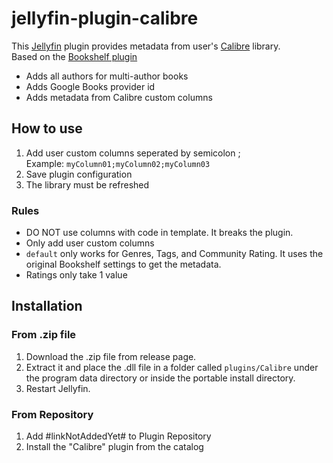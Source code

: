 # jellyfin-plugin-calibre
 This [Jellyfin](https://jellyfin.org/) plugin provides metadata from user's [Calibre](https://calibre-ebook.com/) library.
 <br>
 Based on the [Bookshelf plugin](https://github.com/jellyfin/jellyfin-plugin-bookshelf)
 <br>
 * Adds all authors for multi-author books
 * Adds Google Books provider id
 * Adds metadata from Calibre custom columns

## How to use

1. Add user custom columns seperated by semicolon ;<br>
 Example: `myColumn01;myColumn02;myColumn03`
2. Save plugin configuration
3. The library must be refreshed

### Rules
* DO NOT use columns with code in template. It breaks the plugin.
* Only add user custom columns
* ``default`` only works for Genres, Tags, and Community Rating. It uses the original Bookshelf settings to get the metadata.
* Ratings only take 1 value

## Installation

### From .zip file
1. Download the .zip file from release page.
2. Extract it and place the .dll file in a folder called ```plugins/Calibre``` under  the program data directory or inside the portable install directory.
3. Restart Jellyfin.

### From Repository
1. Add #linkNotAddedYet# to Plugin Repository
2. Install the "Calibre" plugin from the catalog
